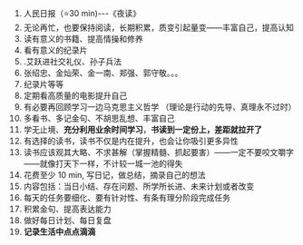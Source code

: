 1. 人民日报（⭐30 min)---《夜读》
2. 无论再忙，也要保持阅读，长期积累，质变引起量变——丰富自己，提高认知
3. 读有意义的书籍、提高情操和修养
4. 看有意义的纪录片
5. .艾跃进社交礼仪、孙子兵法
6.  张绍忠、金灿荣、金一南、郑强、郭守敬。。。
7.  纪录片等等
8. 定期看高质量的电影提升自己
9. 有必要再回顾学习一边马克思主义哲学 （理论是行动的先导、真理永不过时）
10. 多看书、多记金句、不胡思乱想、丰富自己
11. 学无止境、**充分利用业余时间学习**，**书读到一定份上，差距就拉开了** 
12. 有选择的读书，读书不仅是内在提升，也会让你吸引更多异性
13. 读书应该观其大略、不求甚解（掌握精髓、抓起要害）——一定不要咬文嚼字——就像打天下一样，不计较一城一池的得失
14. 花费至少 10 min, 写日记，做总结，摘录自己的想法
15. 内容包括：当日小结、存在问题、所学所长进、未来计划或者改变
16. 每天的任务要细化、要有针对性、有条有理分阶段完成任务
17. 积累金句、提高表达能力
18. 做好每日计划、每日复盘
19. **记录生活中点点滴滴**
